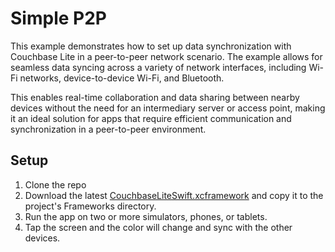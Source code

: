 # Simple P2P

This example demonstrates how to set up data synchronization with Couchbase Lite in a peer-to-peer network scenario. The example allows for seamless data syncing across a variety of network interfaces, including Wi-Fi networks, device-to-device Wi-Fi, and Bluetooth.

This enables real-time collaboration and data sharing between nearby devices without the need for an intermediary server or access point, making it an ideal solution for apps that require efficient communication and synchronization in a peer-to-peer environment.

## Setup
1. Clone the repo
2. Download the latest [CouchbaseLiteSwift.xcframework](https://www.couchbase.com/downloads/?family=couchbase-lite) and copy it to the project's Frameworks directory.
3. Run the app on two or more simulators, phones, or tablets.
4. Tap the screen and the color will change and sync with the other devices.
